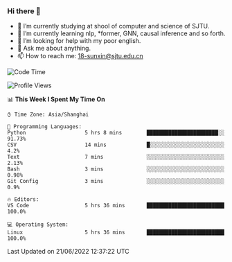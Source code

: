 ### Hi there 👋

<!--
**sunxin000/sunxin000** is a ✨ _special_ ✨ repository because its `README.md` (this file) appears on your GitHub profile.

Here are some ideas to get you started:

- 🔭 I’m currently working on ...
- 🌱 I’m currently learning ...
- 👯 I’m looking to collaborate on ...
- 🤔 I’m looking for help with ...
- 💬 Ask me about ...
- 📫 How to reach me: ...
- 😄 Pronouns: ...
- ⚡ Fun fact: ...
-->
- 🏫 I’m currently studying at shool of computer and science of SJTU.
- 🌱 I’m currently learning nlp, \*former, GNN, causal inference and so forth.
- 🤔 I’m looking for help with my poor english.
- 💬 Ask me about anything.
- 📫 How to reach me: 18-sunxin@sjtu.edu.cn
<!--START_SECTION:waka-->
![Code Time](http://img.shields.io/badge/Code%20Time-214%20hrs%2023%20mins-blue)

![Profile Views](http://img.shields.io/badge/Profile%20Views-0-blue)

📊 **This Week I Spent My Time On** 

```text
⌚︎ Time Zone: Asia/Shanghai

💬 Programming Languages: 
Python                   5 hrs 8 mins        ███████████████████████░░   91.73% 
CSV                      14 mins             █░░░░░░░░░░░░░░░░░░░░░░░░   4.2% 
Text                     7 mins              ░░░░░░░░░░░░░░░░░░░░░░░░░   2.13% 
Bash                     3 mins              ░░░░░░░░░░░░░░░░░░░░░░░░░   0.98% 
Git Config               3 mins              ░░░░░░░░░░░░░░░░░░░░░░░░░   0.9%

🔥 Editors: 
VS Code                  5 hrs 36 mins       █████████████████████████   100.0%

💻 Operating System: 
Linux                    5 hrs 36 mins       █████████████████████████   100.0%

```


 Last Updated on 21/06/2022 12:37:22 UTC
<!--END_SECTION:waka-->
